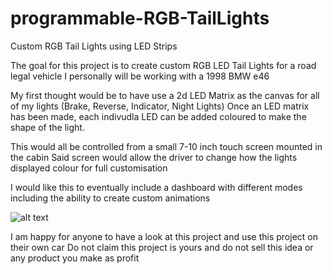 # programmable-RGB-TailLights
Custom RGB Tail Lights using LED Strips

The goal for this project is to create custom RGB LED Tail Lights for a road legal vehicle
I personally will be working with a 1998 BMW e46

My first thought would be to have use a 2d LED Matrix as the canvas for all of my lights (Brake, Reverse, Indicator, Night Lights)
Once an LED matrix has been made, each indivudla LED can be added coloured to make the shape of the light.

This would all be controlled from a small 7-10 inch touch screen mounted in the cabin
Said screen would allow the driver to change how the lights displayed colour for full customisation

I would like this to eventually include a dashboard with different modes including the ability to create custom animations

![alt text](https://finalformusa.com/wp-content/uploads/2016/08/28828938191_c99fa2be6a_k-848x537.jpg)

I am happy for anyone to have a look at this project and use this project on their own car
Do not claim this project is yours and do not sell this idea or any product you make as profit
